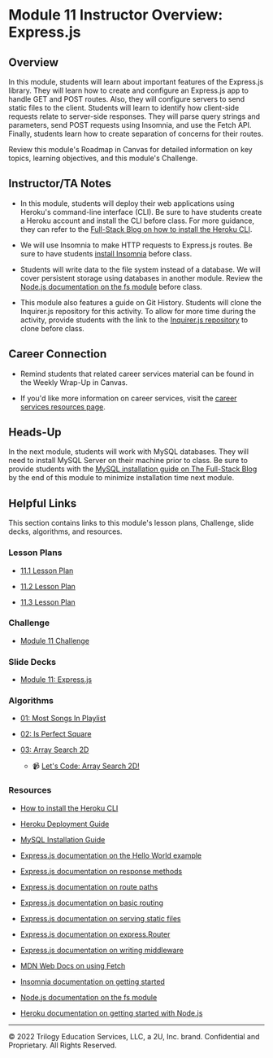 # Module 11 Instructor Overview: Express.js

## Overview

In this module, students will learn about important features of the Express.js library. They will learn how to create and configure an Express.js app to handle GET and POST routes. Also, they will configure servers to send static files to the client. Students will learn to identify how client-side requests relate to server-side responses. They will parse query strings and parameters, send POST requests using Insomnia, and use the Fetch API. Finally, students learn how to create separation of concerns for their routes.

Review this module's Roadmap in Canvas for detailed information on key topics, learning objectives, and this module's Challenge.

## Instructor/TA Notes

* In this module, students will deploy their web applications using Heroku's command-line interface (CLI). Be sure to have students create a Heroku account and install the CLI before class. For more guidance, they can refer to the [Full-Stack Blog on how to install the Heroku CLI](https://coding-boot-camp.github.io/full-stack/heroku/how-to-install-the-heroku-cli).

* We will use Insomnia to make HTTP requests to Express.js routes. Be sure to have students [install Insomnia](https://insomnia.rest/download) before class.

* Students will write data to the file system instead of a database. We will cover persistent storage using databases in another module. Review the [Node.js documentation on the fs module](https://nodejs.org/api/fs.html) before class.

* This module also features a guide on Git History. Students will clone the Inquirer.js repository for this activity. To allow for more time during the activity, provide students with the link to the [Inquirer.js repository](https://github.com/SBoudrias/Inquirer.js/) to clone before class.

## Career Connection

* Remind students that related career services material can be found in the Weekly Wrap-Up in Canvas.

* If you'd like more information on career services, visit the [career services resources page](https://careernetwork.2u.com/?utm_medium=Academics&utm_source=boot_camp/).

## Heads-Up

In the next module, students will work with MySQL databases. They will need to install MySQL Server on their machine prior to class. Be sure to provide students with the [MySQL installation guide on The Full-Stack Blog](https://coding-boot-camp.github.io/full-stack/mysql/mysql-installation-guide) by the end of this module to minimize installation time next module.

## Helpful Links

This section contains links to this module's lesson plans, Challenge, slide decks, algorithms, and resources.

### Lesson Plans

* [11.1 Lesson Plan](./01-Day_Express-Starter/11.1-LESSON-PLAN.md)

* [11.2 Lesson Plan](./02-Day_POST-Persistent-Data/11.2-LESSON_PLAN.md)

* [11.3 Lesson Plan](./03-Day_Router-Middleware-Heroku/11.3-LESSON-PLAN.md)

### Challenge

* [Module 11 Challenge](../../../01-Class-Content/11-Express/02-Challenge)

### Slide Decks

* [Module 11: Express.js](https://docs.google.com/presentation/d/1GuwaaR-Td4TyFa6mzRs5mKU4bEsC0wbIq_74r96T2gA/edit?usp=sharing)

### Algorithms

* [01: Most Songs In Playlist](../../../01-Class-Content/11-Express/03-Algorithms/01-most-songs-in-playlist)

* [02: Is Perfect Square](../../../01-Class-Content/11-Express/03-Algorithms/02-is-perfect-square)

* [03: Array Search 2D](../../../01-Class-Content/11-Express/03-Algorithms/03-array-search-2d)

  * 📹 [Let's Code: Array Search 2D!](https://2u-20.wistia.com/medias/qbtymlf1fx)

### Resources

* [How to install the Heroku CLI](https://coding-boot-camp.github.io/full-stack/heroku/how-to-install-the-heroku-cli)

* [Heroku Deployment Guide](https://coding-boot-camp.github.io/full-stack/heroku/heroku-deployment-guide)

* [MySQL Installation Guide](https://coding-boot-camp.github.io/full-stack/mysql/mysql-installation-guide)

* [Express.js documentation on the Hello World example](https://expressjs.com/en/starter/hello-world.html)

* [Express.js documentation on response methods](https://expressjs.com/en/guide/routing.html#response-methods)

* [Express.js documentation on route paths](http://expressjs.com/en/guide/routing.html#route-paths)

* [Express.js documentation on basic routing](https://expressjs.com/en/starter/basic-routing.html)

* [Express.js documentation on serving static files](http://expressjs.com/en/starter/static-files.html)

* [Express.js documentation on express.Router](http://expressjs.com/en/guide/routing.html#express-router)

* [Express.js documentation on writing middleware](https://expressjs.com/en/guide/writing-middleware.html)

* [MDN Web Docs on using Fetch](https://developer.mozilla.org/en-US/docs/Web/API/Fetch_API/Using_Fetch)

* [Insomnia documentation on getting started](https://support.insomnia.rest/article/11-getting-started)

* [Node.js documentation on the fs module](https://nodejs.org/api/fs.html)

* [Heroku documentation on getting started with Node.js](https://devcenter.heroku.com/articles/getting-started-with-nodejs?singlepage=true)

---
© 2022 Trilogy Education Services, LLC, a 2U, Inc. brand. Confidential and Proprietary. All Rights Reserved.
